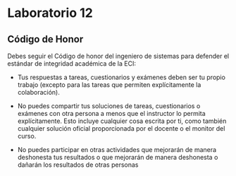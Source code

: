 # Laboratorio 12


Código de Honor
------
Debes seguir el Código de honor del ingeniero de sistemas para defender el estándar de integridad académica de la ECI:

- Tus respuestas a tareas, cuestionarios y exámenes deben ser tu propio trabajo (excepto para las tareas que permiten explícitamente la colaboración).

- No puedes compartir tus soluciones de tareas, cuestionarios o exámenes con otra persona a menos que el instructor lo permita explícitamente. Esto incluye cualquier cosa escrita por ti, como también cualquier solución oficial proporcionada por el docente o el monitor del curso.

- No puedes participar en otras actividades que mejorarán de manera deshonesta tus resultados o que mejorarán de manera deshonesta o dañarán los resultados de otras personas
